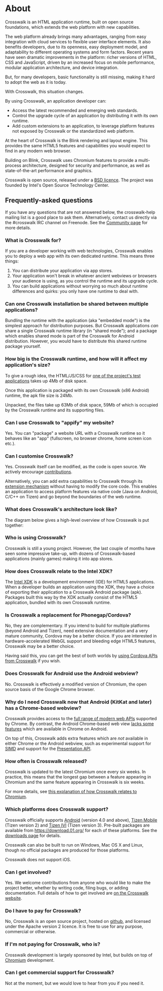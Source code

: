 # About

Crosswalk is an HTML application runtime, built on open source foundations, which extends the web platform with new capabilities.

The web platform already brings many advantages, ranging from easy integration with cloud services to flexible user interface elements. It also benefits developers, due to its openness, easy deployment model, and adaptability to different operating systems and form factors. Recent years have seen dramatic improvements in the platform: richer versions of HTML, CSS and JavaScript, driven by an increased focus on mobile performance, modular application architecture, and device integration.

But, for many developers, basic functionality is still missing, making it hard to adopt the web as it is today.

With Crosswalk, this situation changes.

By using Crosswalk, an application developer can:

*   Access the latest recommended and emerging web standards.
*   Control the upgrade cycle of an application by distributing it with its own runtime.
*   Add custom extensions to an application, to leverage platform features not exposed by Crosswalk or the standardized web platform.

At the heart of Crosswalk is the Blink rendering and layout engine. This provides the same HTML5 features and capabilities you would expect to find in any modern web browser.

Building on Blink, Crosswalk uses Chromium features to provide a multi-process architecture, designed for security and performance, as well as state-of-the-art performance and graphics.

Crosswalk is open source, released under a [BSD licence](https://github.com/crosswalk-project/crosswalk/blob/master/LICENSE). The project was founded by Intel's Open Source Technology Center.

## Frequently-asked questions

If you have any questions that are not answered below, the crosswalk-help mailing list is a good place to ask them. Alternatively, contact us directly via the #crosswalk IRC channel on Freenode. See the [Community page](#documentation/community) for more details.

### What is Crosswalk for?

If you are a developer working with web technologies, Crosswalk enables you to deploy a web app with its own dedicated runtime. This means three things:

1.  You can distribute your application via app stores.
2.  Your application won't break in whatever ancient webviews or browsers your audience is using, as you control the runtime and its upgrade cycle.
3.  You can build applications without worrying so much about runtime differences and quirks: you only have one runtime to deal with.

### Can one Crosswalk installation be shared between multiple applications?

Bundling the runtime with the application (aka "embedded mode") is the simplest approach for distribution purposes. But Crosswalk applications *can* share a single Crosswalk runtime library (in "shared mode"); and a package which enables shared mode is part of the Crosswalk for Android distribution. However, you would have to distribute this shared runtime package yourself.

### How big is the Crosswalk runtime, and how will it affect my application's size?

To give a rough idea, the HTML/JS/CSS for [one of the project's test applications](https://github.com/crosswalk-project/crosswalk-apk-generator/tree/master/test/functional/demo-app) takes up 4Mb of disk space.

Once this application is packaged with its own Crosswalk (x86 Android) runtime, the apk file size is 24Mb.

Unpacked, the files take up 63Mb of disk space, 59Mb of which is occupied by the Crosswalk runtime and its supporting files.

### Can I use Crosswalk to "appify" my website?

Yes. You can "package" a website URL with a Crosswalk runtime so it behaves like an "app" (fullscreen, no browser chrome, home screen icon etc.).

### Can I customise Crosswalk?

Yes. Crosswalk itself can be modified, as the code is open source. We actively encourage [contributions](https://crosswalk-project.org/#contribute/overview).

Alternatively, you can add extra capabilities to Crosswalk through its [extension mechanism](#wiki/Crosswalk-Extensions) without having to modify the core code. This enables an application to access platform features via native code (Java on Android, C/C++ on Tizen) and go beyond the boundaries of the web runtime.

### What does Crosswalk's architecture look like?

The diagram below gives a high-level overview of how Crosswalk is put together:

<div id='illustration'></div>

### Who is using Crosswalk?

Crosswalk is still a young project. However, the last couple of months have seen some impressive take-up, with dozens of Crosswalk-based applications (mainly games) making it into app stores.

### How does Crosswalk relate to the Intel XDK?

The [Intel XDK](http://xdk-software.intel.com/) is a development environment (IDE) for HTML5 applications. When a developer builds an application using the XDK, they have a choice of exporting their application to a Crosswalk Android package (apk). Packages built this way by the XDK actually consist of the HTML5 application, bundled with its own Crosswalk runtime.

### Is Crosswalk a replacement for Phonegap/Cordova?

No, they are complementary. If you intend to build for multiple platforms (beyond Android and Tizen), need extensive documentation and a very mature community, Cordova may be a better choice. If you are interested in hardware-accelerated WebGL support and bleeding edge HTML5 features, Crosswalk may be a better choice.

Having said this, you can get the best of both worlds by [using Cordova APIs from Crosswalk](https://crosswalk-project.org/#wiki/Crosswalk-cordova-android) if you wish.

### Does Crosswalk for Android use the Android webview?

No. Crosswalk is effectively a modified version of Chromium, the open source basis of the Google Chrome browser.

### Why do I need Crosswalk now that Android (KitKat and later) has a Chrome-based webview?

Crosswalk provides access to the [full range of modern web APIs](https://crosswalk-project.org/#documentation/apis) supported by Chrome. By contrast, the Android Chrome-based web view [lacks some features](https://developers.google.com/chrome/mobile/docs/webview/overview#does_the_new_webview_have_feature_parity_with_chrome_for_android) which are available in Chrome on Android.

On top of this, Crosswalk adds extra features which are *not* available in either Chrome or the Android webview, such as experimental support for [SIMD](https://01.org/blogs/tlcounts/2014/bringing-simd-javascript) and support for the [Presentation API](https://crosswalk-project.org/#wiki/presentation-api-manual).

### How often is Crosswalk released?

Crosswalk is updated to the latest Chromium once every six weeks. In practice, this means that the longest gap between a feature appearing in Chromium and the same feature appearing in Crosswalk is six weeks.

For more details, see [this explanation of how Crosswalk relates to Chromium](https://crosswalk-project.org/#wiki/Downstream-Chromium).

### Which platforms does Crosswalk support?

Crosswalk officially supports [Android](http://www.android.com/) (version 4.0 and above), [Tizen Mobile](https://www.tizen.org/) (Tizen version 2) and [Tizen IVI](https://wiki.tizen.org/wiki/IVI) (Tizen version 3). Pre-built packages are available from https://download.01.org/ for each of these platforms. See the [downloads page](https://crosswalk-project.org/#documentation/downloads) for details.

Crosswalk can also be built to run on Windows, Mac OS X and Linux, though no official packages are produced for those platforms.

Crosswalk does not support iOS.

### Can I get involved?

Yes. We welcome contributions from anyone who would like to make the project better, whether by writing code, filing bugs, or adding documentation. Full details of how to get involved are [on the Crosswalk website](https://crosswalk-project.org/#contribute/overview).

### Do I have to pay for Crosswalk?

No, Crosswalk is an open source project, hosted on [github](https://github.com/crosswalk-project/crosswalk), and licensed under the Apache version 2 licence. It is free to use for any purpose, commercial or otherwise.

### If I'm not paying for Crosswalk, who is?

Crosswalk development is largely sponsored by Intel, but builds on top of [Chromium](http://www.chromium.org/) development.

### Can I get commercial support for Crosswalk?

Not at the moment, but we would love to hear from you if you need it.
